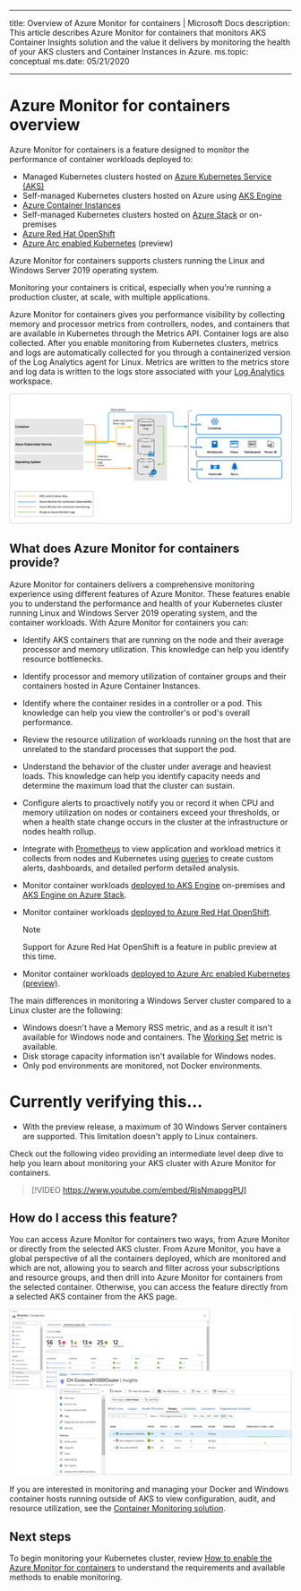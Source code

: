  ---
title: Overview of Azure Monitor for containers | Microsoft Docs
description: This article describes Azure Monitor for containers that monitors AKS Container Insights solution and the value it delivers by monitoring the health of your AKS clusters and Container Instances in Azure.
ms.topic: conceptual
ms.date: 05/21/2020

---

# Azure Monitor for containers overview

Azure Monitor for containers is a feature designed to monitor the performance of container workloads deployed to:

- Managed Kubernetes clusters hosted on [Azure Kubernetes Service (AKS)](../../aks/intro-kubernetes.md)
- Self-managed Kubernetes clusters hosted on Azure using [AKS Engine](https://github.com/Azure/aks-engine)
- [Azure Container Instances](../../container-instances/container-instances-overview.md)
- Self-managed Kubernetes clusters hosted on [Azure Stack](https://docs.microsoft.com/azure-stack/user/azure-stack-kubernetes-aks-engine-overview?view=azs-1910) or on-premises
- [Azure Red Hat OpenShift](../../openshift/intro-openshift.md)
- [Azure Arc enabled Kubernetes](../../azure-arc/kubernetes/overview.md) (preview) 

Azure Monitor for containers supports clusters running the Linux and Windows Server 2019 operating system.

Monitoring your containers is critical, especially when you're running a production cluster, at scale, with multiple applications.

Azure Monitor for containers gives you performance visibility by collecting memory and processor metrics from controllers, nodes, and containers that are available in Kubernetes through the Metrics API. Container logs are also collected.  After you enable monitoring from Kubernetes clusters, metrics and logs are automatically collected for you through a containerized version of the Log Analytics agent for Linux. Metrics are written to the metrics store and log data is written to the logs store associated with your [Log Analytics](../log-query/log-query-overview.md) workspace.

![Azure Monitor for containers architecture](./media/container-insights-overview/azmon-containers-architecture-01.png)

## What does Azure Monitor for containers provide?

Azure Monitor for containers delivers a comprehensive monitoring experience using different features of Azure Monitor. These features enable you to understand the performance and health of your Kubernetes cluster running Linux and Windows Server 2019 operating system, and the container workloads. With Azure Monitor for containers you can:

* Identify AKS containers that are running on the node and their average processor and memory utilization. This knowledge can help you identify resource bottlenecks.
* Identify processor and memory utilization of container groups and their containers hosted in Azure Container Instances.
* Identify where the container resides in a controller or a pod. This knowledge can help you view the controller's or pod's overall performance.
* Review the resource utilization of workloads running on the host that are unrelated to the standard processes that support the pod.
* Understand the behavior of the cluster under average and heaviest loads. This knowledge can help you identify capacity needs and determine the maximum load that the cluster can sustain.
* Configure alerts to proactively notify you or record it when CPU and memory utilization on nodes or containers exceed your thresholds, or when a health state change occurs in the cluster at the infrastructure or nodes health rollup.
* Integrate with [Prometheus](https://prometheus.io/docs/introduction/overview/) to view application and workload metrics it collects from nodes and Kubernetes using [queries](container-insights-log-search.md) to create custom alerts, dashboards, and detailed perform detailed analysis.
* Monitor container workloads [deployed to AKS Engine](https://github.com/Azure/aks-engine) on-premises and [AKS Engine on Azure Stack](https://docs.microsoft.com/azure-stack/user/azure-stack-kubernetes-aks-engine-overview?view=azs-1908).
* Monitor container workloads [deployed to Azure Red Hat OpenShift](../../openshift/intro-openshift.md).

    >[!NOTE]
    >Support for Azure Red Hat OpenShift is a feature in public preview at this time.
    >

* Monitor container workloads [deployed to Azure Arc enabled Kubernetes (preview)](../../azure-arc/kubernetes/overview.md).

The main differences in monitoring a Windows Server cluster compared to a Linux cluster are the following:

- Windows doesn't have a Memory RSS metric, and as a result it isn't available for Windows node and containers. The [Working Set](https://docs.microsoft.com/windows/win32/memory/working-set) metric is available.
- Disk storage capacity information isn't available for Windows nodes.
- Only pod environments are monitored, not Docker environments.
# Currently verifying this...
- With the preview release, a maximum of 30 Windows Server containers are supported. This limitation doesn't apply to Linux containers.

Check out the following video providing an intermediate level deep dive to help you learn about monitoring your AKS cluster with Azure Monitor for containers.

> [!VIDEO https://www.youtube.com/embed/RjsNmapggPU]

## How do I access this feature?

You can access Azure Monitor for containers two ways, from Azure Monitor or directly from the selected AKS cluster. From Azure Monitor, you have a global perspective of all the containers deployed, which are monitored and which are not, allowing you to search and filter across your subscriptions and resource groups, and then drill into Azure Monitor for containers from the selected container.  Otherwise, you can access the feature directly from a selected AKS container from the AKS page.

![Overview of methods to access Azure Monitor for containers](./media/container-insights-overview/azmon-containers-experience.png)

If you are interested in monitoring and managing your Docker and Windows container hosts running outside of AKS to view configuration, audit, and resource utilization, see the [Container Monitoring solution](../../azure-monitor/insights/containers.md).

## Next steps

To begin monitoring your Kubernetes cluster, review [How to enable the Azure Monitor for containers](container-insights-onboard.md) to understand the requirements and available methods to enable monitoring.
